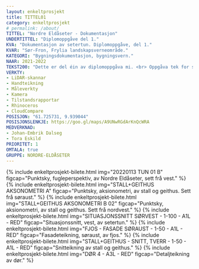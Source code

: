 ```yaml
---
layout: enkeltprosjekt
title: TITTEL01
category: enkeltprosjekt
# permalink: /about/
TITTEL: "Nordre Eldåseter - Dokumentasjon"
UNDERTITTEL: "Diplomoppgåve del 1."
KVA: "Dokumentasjon av setertun. Diplomoppgåve, del 1."
KVAR: "Sør-Fron, Frylia landskapsverneområde."
KATEGORI: "Bygningsdokumentasjon, bygningsvern."
NAAR: 2021-2022
TEKST200: "Dette er del éin av diplomoppgåva mi. <br> Oppgåva tek for seg ei gamal seter i Frylia landskapsvernområde, ei buffersone vest for Rondane nasjonalpark, i Sør-Fron kommune. Landskapsvernområdet emnar å ivareta kulturlandskapet, det biologiske mangfaldet og spesielt villreinen i Rondane. <br><br> Oppgåva er todelt. I denne delen dokumenterar eg det som er til stades i området, både av andre setre og brukseigedommar, verneområde og -hensyn. Eg dokumenterar Nordre Eldåseter slik ho står i dag, både reint objektivt og fysisk, og med eigne vurderingar. Eg har skanna heile setertunet og alle dei fire husa med LiDAR-skannar, og prosessert og teikna dette til målbare punktskyar og teikningar. <br><br> Dokumentasjonsmaterialet inkluderar landskapet, bygningane, det bygningstekniske og detaljar av konstruksjon, vindauge og dører. Og har òg produsert fire omfattande tilstandsrapportar, ein for kvart bygg, med inngåande instruksar og anbefalingar til reparasjonar og utbedringar. Dette er meint som eit hjelpemiddel for eigarane, og gjev dei moglegheita til å velgje kva dei meiner er viktigast."
VERKTY:
- LiDAR-skannar
- Handteikning
- Måleverkty
- Kamera
- Tilstandsrapportar
- Rhinoceros
- CloudCompare
POSISJON: "61.725731, 9.939044"
POSISJONSLENKJE: https://goo.gl/maps/A9UNwRGdArKnQcWRA
MEDVERKNAD:
- Johan-Embrik Dalseg
- Tora Eskild
PRIORITET: 1
OMTALA: true
GRUPPE: NORDRE-ELDÅSETER
---
```

{% include enkeltprosjekt-bilete.html   img="20220113 TUN 01 B"                                 figcap="Punktsky, fugleperspektiv, av Nordre Eldåseter, sett frå vest." %}
{% include enkeltprosjekt-bilete.html   img="STALL+GEITHUS AKSONOMETRI A"                       figcap="Punktsky, aksionometri, av stall og geithus. Sett frå søraust." %}
{% include enkeltprosjekt-bilete.html   img="STALL+GEITHUS AKSONOMETRI B 02"                    figcap="Punktsky, aksionometri, av stall og geithus. Sett frå nordvest." %}
{% include enkeltprosjekt-bilete.html   img="SITUASJONSSNITT SØRVEST - 1-100 - A1L - RED"       figcap="Situasjonssnitt, vest, av setertun." %}
{% include enkeltprosjekt-bilete.html   img="FJOS - FASADE SØRAUST - 1-50 - A1L - RED"          figcap="Fasadeteikning, søraust, av fjos." %}
{% include enkeltprosjekt-bilete.html   img="STALL+GEITHUS - SNITT, TVERR - 1-50 - A1L - RED"   figcap="Snitteikning av stall og geithus." %}
{% include enkeltprosjekt-bilete.html   img="DØR 4 - A3L - RED"                                 figcap="Detaljteikning av dør." %}